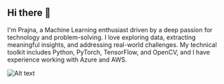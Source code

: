 ## Hi there 👋

I'm Prajna, a  Machine Learning enthusiast driven by a deep passion for technology and problem-solving. I love exploring data, extracting meaningful insights, and addressing real-world challenges. My technical toolkit includes Python, PyTorch, TensorFlow, and OpenCV, and I have experience working with Azure and AWS.



![Alt text](https://user-images.githubusercontent.com/68494604/128660445-eac307db-718e-453b-81c7-30247c5dcac6.gif)



